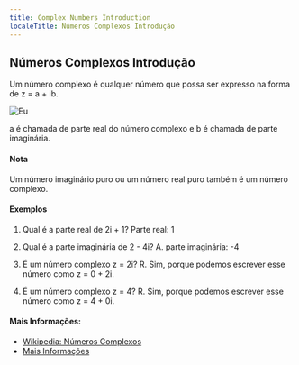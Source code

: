 ```yaml
---
title: Complex Numbers Introduction
localeTitle: Números Complexos Introdução
---
```

## Números Complexos Introdução

Um número complexo é qualquer número que possa ser expresso na forma de z = a + ib.

![Eu](https://www.codeproject.com/KB/cpp/882975/SquareRoot1.png)

a é chamada de parte real do número complexo e b é chamada de parte imaginária.

#### Nota

Um número imaginário puro ou um número real puro também é um número complexo.

#### Exemplos

1.  Qual é a parte real de 2i + 1? Parte real: 1
    
2.  Qual é a parte imaginária de 2 - 4i? A. parte imaginária: -4
    
3.  É um número complexo z = 2i? R. Sim, porque podemos escrever esse número como z = 0 + 2i.
    
4.  É um número complexo z = 4? R. Sim, porque podemos escrever esse número como z = 4 + 0i.
    

#### Mais Informações:

*   [Wikipedia: Números Complexos](https://en.wikipedia.org/wiki/Complex_number)
*   [Mais Informações](https://www.khanacademy.org/math/algebra2/introduction-to-complex-numbers-algebra-2/the-complex-numbers-algebra-2/a/intro-to-complex-numbers)